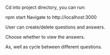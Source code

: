 Cd into project directory, you can run:

npm start
Navigate to http://localhost:3000

User can create/delete questions and answers.

Choose whether to view the answers.

As, well as cycle between different questions. 